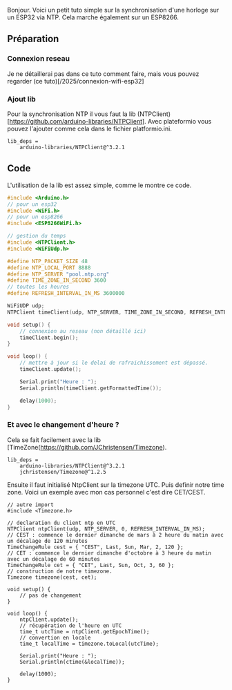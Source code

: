 Bonjour.
Voici un petit tuto simple sur la synchronisation d'une horloge sur un ESP32 via NTP. Cela marche également sur un ESP8266.

## Préparation

### Connexion reseau

Je ne détaillerai pas dans ce tuto comment faire, mais vous pouvez regarder (ce tuto)[/2025/connexion-wifi-esp32]

### Ajout lib

Pour la synchronisation NTP il vous faut la lib (NTPClient)[https://github.com/arduino-libraries/NTPClient]. 
Avec plateformio vous pouvez l'ajouter comme cela dans le fichier platformio.ini. 

~~~
lib_deps = 
	arduino-libraries/NTPClient@^3.2.1
~~~

## Code

L'utilisation de la lib est assez simple, comme le montre ce code.

~~~cpp
#include <Arduino.h>
// pour un esp32
#include <WiFi.h> 
// pour un esp8266
#include <ESP8266WiFi.h>

// gestion du temps
#include <NTPClient.h>
#include <WiFiUdp.h>

#define NTP_PACKET_SIZE 48
#define NTP_LOCAL_PORT 8888
#define NTP_SERVER "pool.ntp.org"
#define TIME_ZONE_IN_SECOND 3600
// toutes les heures
#define REFRESH_INTERVAL_IN_MS 3600000 

WiFiUDP udp;
NTPClient timeClient(udp, NTP_SERVER, TIME_ZONE_IN_SECOND, REFRESH_INTERVAL_IN_MS);

void setup() {
	// connexion au reseau (non détaillé ici)
	timeClient.begin();
}

void loop() {
	// mettre à jour si le delai de rafraichissement est dépassé.
	timeClient.update();

	Serial.print("Heure : ");
	Serial.println(timeClient.getFormattedTime());

	delay(1000);
}
~~~

### Et avec le changement d'heure ?

Cela se fait facilement avec la lib [TimeZone(https://github.com/JChristensen/Timezone). 

~~~
lib_deps = 
	arduino-libraries/NTPClient@^3.2.1
	jchristensen/Timezone@^1.2.5
~~~

Ensuite il faut initialisé NtpClient sur la timezone UTC. Puis definir notre time zone. Voici un exemple avec mon cas personnel c'est dire CET/CEST. 

~~~
// autre import
#include <Timezone.h>

// declaration du client ntp en UTC
NTPClient ntpClient(udp, NTP_SERVER, 0, REFRESH_INTERVAL_IN_MS);
// CEST : commence le dernier dimanche de mars à 2 heure du matin avec un décalage de 120 minutes
TimeChangeRule cest = { "CEST", Last, Sun, Mar, 2, 120 };
// CET : commence le dernier dimanche d'octobre à 3 heure du matin avec un décalage de 60 minutes
TimeChangeRule cet = { "CET", Last, Sun, Oct, 3, 60 };
// construction de notre timezone.
Timezone timezone(cest, cet);

void setup() {
	// pas de changement
}

void loop() {
	ntpClient.update();
	// récupération de l'heure en UTC
	time_t utcTime = ntpClient.getEpochTime();
	// convertion en locale
	time_t localTime = timezone.toLocal(utcTime);

	Serial.print("Heure : ");
	Serial.println(ctime(&localTime));

	delay(1000);
}
~~~




